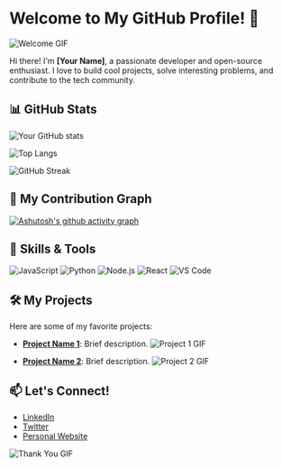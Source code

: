 <!-- Title and Intro -->
# Welcome to My GitHub Profile! 🌟

![Welcome GIF](https://media.giphy.com/media/26gsspfBzzQVOHmgw/giphy.gif)

Hi there! I'm **[Your Name]**, a passionate developer and open-source enthusiast. I love to build cool projects, solve interesting problems, and contribute to the tech community.

<!-- GitHub Stats -->
## 📊 GitHub Stats

<!-- GitHub Readme Stats -->
![Your GitHub stats](https://github-readme-stats.vercel.app/api?username=yourusername&show_icons=true&theme=radical)

<!-- Top Languages -->
![Top Langs](https://github-readme-stats.vercel.app/api/top-langs/?username=yourusername&layout=compact&theme=radical)

<!-- Streak Stats -->
![GitHub Streak](https://github-readme-streak-stats.herokuapp.com/?user=yourusername&theme=radical)

<!-- Activity Graph -->
## 🌱 My Contribution Graph

[![Ashutosh's github activity graph](https://github-readme-activity-graph.cyclic.app/graph?username=yourusername&theme=react-dark)](https://github.com/ashutosh00710/github-readme-activity-graph)

<!-- Badges and Skills -->
## 🚀 Skills & Tools

![JavaScript](https://img.shields.io/badge/-JavaScript-F7DF1E?style=flat-square&logo=javascript&logoColor=black)
![Python](https://img.shields.io/badge/-Python-3776AB?style=flat-square&logo=python&logoColor=white)
![Node.js](https://img.shields.io/badge/-Node.js-339933?style=flat-square&logo=node.js&logoColor=white)
![React](https://img.shields.io/badge/-React-61DAFB?style=flat-square&logo=react&logoColor=white)
![VS Code](https://img.shields.io/badge/-VS%20Code-007ACC?style=flat-square&logo=visual-studio-code&logoColor=white)

<!-- Projects Showcase -->
## 🛠️ My Projects

Here are some of my favorite projects:

- **[Project Name 1](https://github.com/yourusername/project1)**: Brief description.
  ![Project 1 GIF](https://media.giphy.com/media/l0HlOvJ7yaacpuSas/giphy.gif)
  
- **[Project Name 2](https://github.com/yourusername/project2)**: Brief description.
  ![Project 2 GIF](https://media.giphy.com/media/xT9IguC6xzXq4dt7XO/giphy.gif)

<!-- Contact -->
## 📫 Let's Connect!

- [LinkedIn](https://www.linkedin.com/in/yourusername)
- [Twitter](https://twitter.com/yourusername)
- [Personal Website](https://yourwebsite.com)

![Thank You GIF](https://media.giphy.com/media/dzaUX7CAG0Ihi/giphy.gif)
